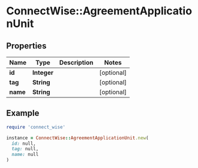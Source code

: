 # ConnectWise::AgreementApplicationUnit

## Properties

| Name | Type | Description | Notes |
| ---- | ---- | ----------- | ----- |
| **id** | **Integer** |  | [optional] |
| **tag** | **String** |  | [optional] |
| **name** | **String** |  | [optional] |

## Example

```ruby
require 'connect_wise'

instance = ConnectWise::AgreementApplicationUnit.new(
  id: null,
  tag: null,
  name: null
)
```

